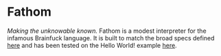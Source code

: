 # Fathom

*Making the unknowable known.* Fathom is a modest interpreter for the infamous Brainfuck language. It is built to match the broad specs defined [here](https://github.com/brain-lang/brainfuck/blob/master/brainfuck.md) and has been tested on the Hello World! example [here](https://en.wikipedia.org/wiki/Brainfuck).
